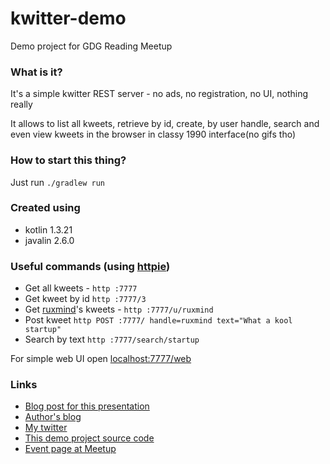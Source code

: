 # kwitter-demo
Demo project for GDG Reading Meetup

### What is it?

It's a simple kwitter REST server - no ads, no registration, 
no UI, nothing really

It allows to list all kweets, retrieve by id, create, by user handle, search
and even view kweets in the browser in classy 1990 interface(no gifs tho) 

### How to start this thing?

Just run `./gradlew run`

### Created using

* kotlin 1.3.21
* javalin 2.6.0

### Useful commands (using [httpie](https://httpie.org/))

* Get all kweets - ```http :7777```
* Get kweet by id ```http :7777/3```
* Get [ruxmind](https://twitter.com/ruxmind)'s kweets - `http :7777/u/ruxmind`
* Post kweet `http POST :7777/ handle=ruxmind text="What a kool startup"`
* Search by text `http :7777/search/startup`

For simple web UI open [localhost:7777/web](http://localhost:7777/web)


### Links

* [Blog post for this presentation](https://rux.vc/2019.02/gdg-reading-meetup-reading-21-feb-2019/)
* [Author's blog](https://rux.vc/)
* [My twitter](https://twitter.com/ruxmind)
* [This demo project source code](https://github.com/ruXlab/kwitter-demo)
* [Event page at Meetup](https://www.meetup.com/GDG-Reading-Thames-Valley/events/258373119/)


